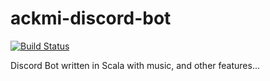 # ackmi-discord-bot
[![Build Status](https://travis-ci.org/jellyfishe/ackmi-discord-bot.svg?branch=main)](https://travis-ci.org/jellyfishe/ackmi-discord-bot)

Discord Bot written in Scala with music, and other features...



